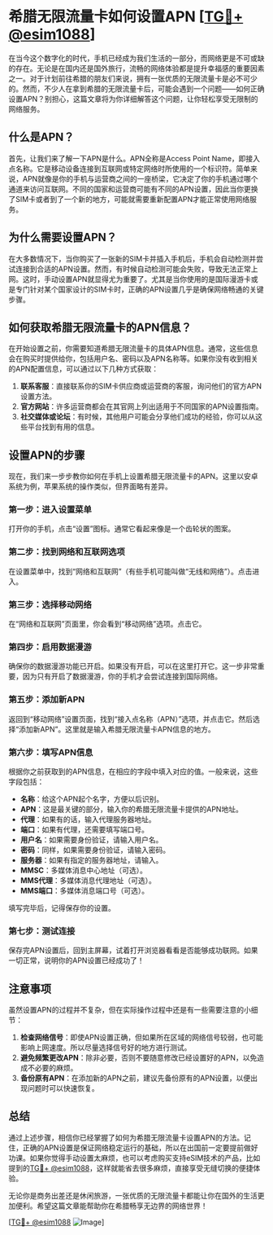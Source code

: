 # 希腊无限流量卡如何设置APN [[TG💪+ @esim1088](https://t.me/s/esim1088)]

在当今这个数字化的时代，手机已经成为我们生活的一部分，而网络更是不可或缺的存在。无论是在国内还是国外旅行，流畅的网络体验都是提升幸福感的重要因素之一。对于计划前往希腊的朋友们来说，拥有一张优质的无限流量卡是必不可少的。然而，不少人在拿到希腊的无限流量卡后，可能会遇到一个问题——如何正确设置APN？别担心，这篇文章将为你详细解答这个问题，让你轻松享受无限制的网络服务。

## 什么是APN？

首先，让我们来了解一下APN是什么。APN全称是Access Point Name，即接入点名称。它是移动设备连接到互联网或特定网络时所使用的一个标识符。简单来说，APN就像是你的手机与运营商之间的一座桥梁，它决定了你的手机通过哪个通道来访问互联网。不同的国家和运营商可能有不同的APN设置，因此当你更换了SIM卡或者到了一个新的地方，可能就需要重新配置APN才能正常使用网络服务。

## 为什么需要设置APN？

在大多数情况下，当你购买了一张新的SIM卡并插入手机后，手机会自动检测并尝试连接到合适的APN设置。然而，有时候自动检测可能会失败，导致无法正常上网。这时，手动设置APN就显得尤为重要了。尤其是当你使用的是国际漫游卡或是专门针对某个国家设计的SIM卡时，正确的APN设置几乎是确保网络畅通的关键步骤。

## 如何获取希腊无限流量卡的APN信息？

在开始设置之前，你需要知道希腊无限流量卡的具体APN信息。通常，这些信息会在购买时提供给你，包括用户名、密码以及APN名称等。如果你没有收到相关的APN配置信息，可以通过以下几种方式获取：

1. **联系客服**：直接联系你的SIM卡供应商或运营商的客服，询问他们的官方APN设置方法。
2. **官方网站**：许多运营商都会在其官网上列出适用于不同国家的APN设置指南。
3. **社交媒体或论坛**：有时候，其他用户可能会分享他们成功的经验，你可以从这些平台找到有用的信息。

## 设置APN的步骤

现在，我们来一步步教你如何在手机上设置希腊无限流量卡的APN。这里以安卓系统为例，苹果系统的操作类似，但界面略有差异。

### 第一步：进入设置菜单

打开你的手机，点击“设置”图标。通常它看起来像是一个齿轮状的图案。

### 第二步：找到网络和互联网选项

在设置菜单中，找到“网络和互联网”（有些手机可能叫做“无线和网络”）。点击进入。

### 第三步：选择移动网络

在“网络和互联网”页面里，你会看到“移动网络”选项。点击它。

### 第四步：启用数据漫游

确保你的数据漫游功能已开启。如果没有开启，可以在这里打开它。这一步非常重要，因为只有开启了数据漫游，你的手机才会尝试连接到国际网络。

### 第五步：添加新APN

返回到“移动网络”设置页面，找到“接入点名称（APN）”选项，并点击它。然后选择“添加新APN”。这里就是输入希腊无限流量卡APN信息的地方。

### 第六步：填写APN信息

根据你之前获取到的APN信息，在相应的字段中填入对应的值。一般来说，这些字段包括：
- **名称**：给这个APN起个名字，方便以后识别。
- **APN**：这是最关键的部分，输入你的希腊无限流量卡提供的APN地址。
- **代理**：如果有的话，输入代理服务器地址。
- **端口**：如果有代理，还需要填写端口号。
- **用户名**：如果需要身份验证，请输入用户名。
- **密码**：同样，如果需要身份验证，请输入密码。
- **服务器**：如果有指定的服务器地址，请输入。
- **MMSC**：多媒体消息中心地址（可选）。
- **MMS代理**：多媒体消息代理地址（可选）。
- **MMS端口**：多媒体消息端口号（可选）。

填写完毕后，记得保存你的设置。

### 第七步：测试连接

保存完APN设置后，回到主屏幕，试着打开浏览器看看是否能够成功联网。如果一切正常，说明你的APN设置已经成功了！

## 注意事项

虽然设置APN的过程并不复杂，但在实际操作过程中还是有一些需要注意的小细节：

1. **检查网络信号**：即使APN设置正确，但如果所在区域的网络信号较弱，也可能影响上网速度。所以尽量选择信号好的地方进行测试。
2. **避免频繁更改APN**：除非必要，否则不要随意修改已经设置好的APN，以免造成不必要的麻烦。
3. **备份原有APN**：在添加新的APN之前，建议先备份原有的APN设置，以便出现问题时可以快速恢复。

## 总结

通过上述步骤，相信你已经掌握了如何为希腊无限流量卡设置APN的方法。记住，正确的APN设置是保证网络稳定运行的基础，所以在出国前一定要提前做好功课。如果你觉得手动设置太麻烦，也可以考虑购买支持eSIM技术的产品，比如提到的[TG💪+ @esim1088](https://t.me/s/esim1088)，这样就能省去很多麻烦，直接享受无缝切换的便捷体验。

无论你是商务出差还是休闲旅游，一张优质的无限流量卡都能让你在国外的生活更加便利。希望这篇文章能帮助你在希腊畅享无边界的网络世界！

[[TG💪+ @esim1088](https://t.me/s/esim1088) ![Image](https://i.postimg.cc/4NQfJmqS/Snipaste-2025-05-13-00-14-12.png)]